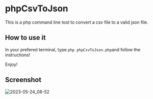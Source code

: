 # phpCsvToJson

This is a php command line tool to convert a csv file to a valid json file.

## How to use it

In your prefered terminal, type `php phpCsvToJson.php`and follow the instructions!

Enjoy!

## Screenshot


![2023-05-24_08-52](https://github.com/leandroqa/phpCsvToJson/assets/24318272/b8af01ab-d01a-40cd-a127-2eaf2785e5e0)
